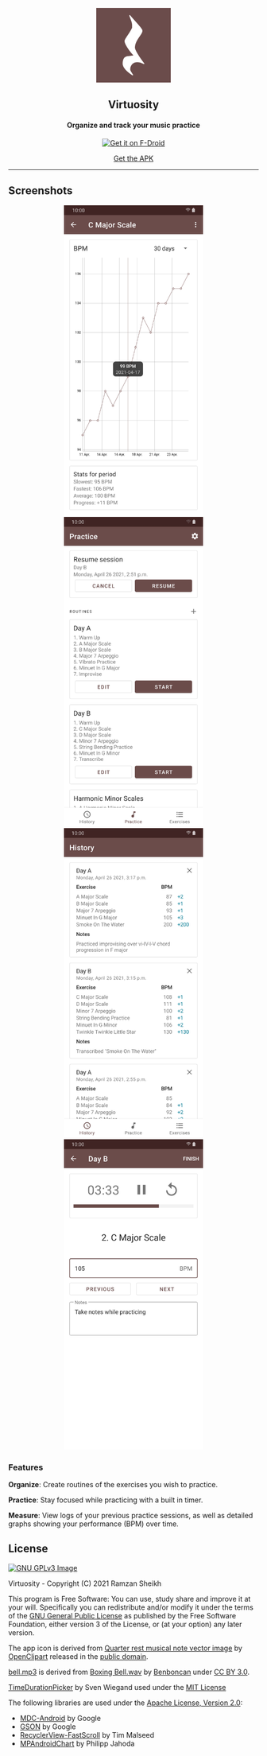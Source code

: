 <p align="center"><img src="https://github.com/ramzan/Virtuosity/blob/main/fastlane/metadata/android/en-US/images/icon.png?raw=true" width="150"></p> 
<h2 align="center"><b>Virtuosity</b></h2>
<h4 align="center">Organize and track your music practice</h4>
<p align="center">
<a href="https://f-droid.org/packages/ca.ramzan.virtuosity">
    <img src="https://fdroid.gitlab.io/artwork/badge/get-it-on.png"
    alt="Get it on F-Droid"
    height="100">
</a>
</p> 
<p align="center">
<a href="https://github.com/ramzan/virtuosity/releases/" alt="GitHub release">Get the APK</a>
</p> 
<hr>


## Screenshots
<div align="center">
<img src="fastlane/metadata/android/en-US/images/phoneScreenshots/1.jpg" width=280>
<img src="fastlane/metadata/android/en-US/images/phoneScreenshots/2.jpg" width=280>
<img src="fastlane/metadata/android/en-US/images/phoneScreenshots/3.jpg" width=280>
<img src="fastlane/metadata/android/en-US/images/phoneScreenshots/4.jpg" width=280>
</div>

### Features

<b>Organize</b>: Create routines of the exercises you wish to practice.

<b>Practice</b>: Stay focused while practicing with a built in timer.

<b>Measure</b>: View logs of your previous practice sessions, as well as detailed graphs showing your performance (BPM) over time.

## License
[![GNU GPLv3 Image](https://www.gnu.org/graphics/gplv3-127x51.png)](http://www.gnu.org/licenses/gpl-3.0.en.html)  

Virtuosity - Copyright (C) 2021  Ramzan Sheikh

This program is Free Software: You can use, study share and improve it at your
will. Specifically you can redistribute and/or modify it under the terms of the
[GNU General Public License](https://www.gnu.org/licenses/gpl.html) as
published by the Free Software Foundation, either version 3 of the License, or
(at your option) any later version.  

The app icon is derived from [Quarter rest musical note vector image](https://freesvg.org/quarter-rest-musical-note-vector-image) by [OpenClipart](https://freesvg.org/by/OpenClipart) released in the [public domain](https://creativecommons.org/licenses/publicdomain/).

[bell.mp3](https://github.com/ramzan/Virtuosity/blob/0e161192bbc887bb7b246cc81c4c40ef356106fd/app/src/main/res/raw/bell.mp3) is derived from [Boxing Bell.wav](https://freesound.org/people/Benboncan/sounds/66951/) by [Benboncan](https://freesound.org/people/Benboncan/) under [CC BY 3.0](https://creativecommons.org/licenses/by/3.0/).

[TimeDurationPicker](https://github.com/svenwiegand/time-duration-picker) by Sven Wiegand used under the [MIT License](https://mit-license.org/) 

The following libraries are used under the [Apache License, Version 2.0](https://www.apache.org/licenses/LICENSE-2.0.html):
- [MDC-Android](https://github.com/material-components/material-components-android) by Google
- [GSON](https://github.com/google/gson) by Google
- [RecyclerView-FastScroll](https://github.com/timusus/RecyclerView-FastScroll) by Tim Malseed
- [MPAndroidChart](https://github.com/PhilJay/MPAndroidChart) by Philipp Jahoda
